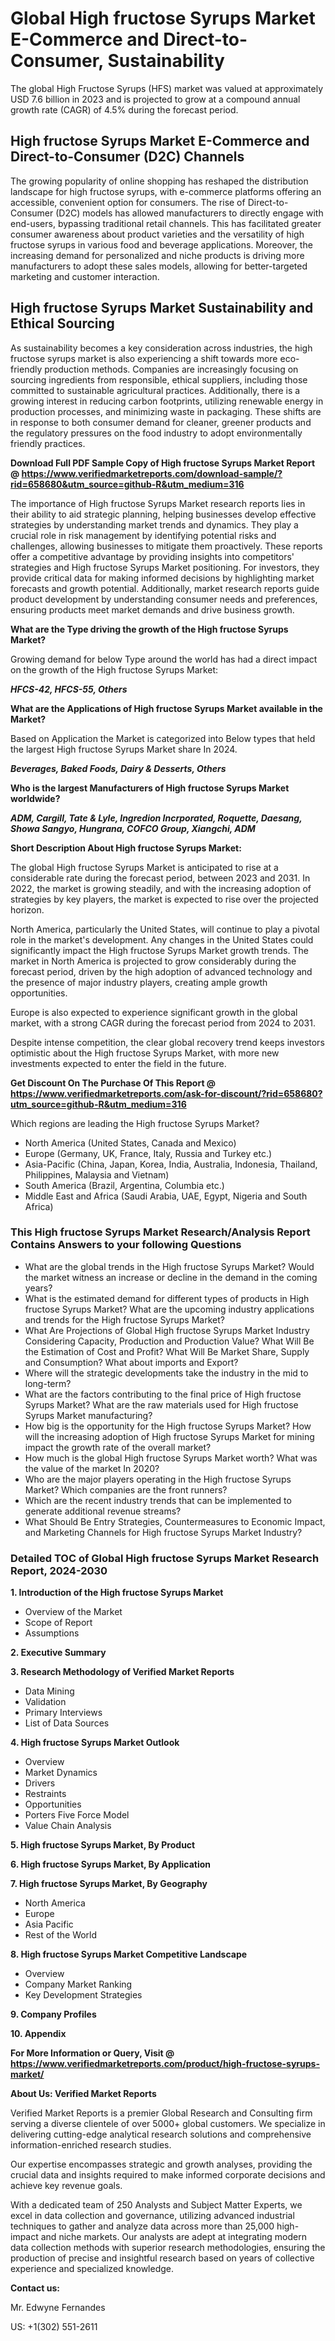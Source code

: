 <h1>Global High fructose Syrups Market E-Commerce and Direct-to-Consumer, Sustainability</h1><p class=""><p>The global High Fructose Syrups (HFS) market was valued at approximately USD 7.6 billion in 2023 and is projected to grow at a compound annual growth rate (CAGR) of 4.5% during the forecast period.</p><h2>High fructose Syrups Market E-Commerce and Direct-to-Consumer (D2C) Channels</h2><p>The growing popularity of online shopping has reshaped the distribution landscape for high fructose syrups, with e-commerce platforms offering an accessible, convenient option for consumers. The rise of Direct-to-Consumer (D2C) models has allowed manufacturers to directly engage with end-users, bypassing traditional retail channels. This has facilitated greater consumer awareness about product varieties and the versatility of high fructose syrups in various food and beverage applications. Moreover, the increasing demand for personalized and niche products is driving more manufacturers to adopt these sales models, allowing for better-targeted marketing and customer interaction.</p><h2>High fructose Syrups Market Sustainability and Ethical Sourcing</h2><p>As sustainability becomes a key consideration across industries, the high fructose syrups market is also experiencing a shift towards more eco-friendly production methods. Companies are increasingly focusing on sourcing ingredients from responsible, ethical suppliers, including those committed to sustainable agricultural practices. Additionally, there is a growing interest in reducing carbon footprints, utilizing renewable energy in production processes, and minimizing waste in packaging. These shifts are in response to both consumer demand for cleaner, greener products and the regulatory pressures on the food industry to adopt environmentally friendly practices.</p></p><p class=""><strong>Download Full PDF Sample Copy of High fructose Syrups Market Report @ <a href="https://www.verifiedmarketreports.com/download-sample/?rid=658680&utm_source=github-R&utm_medium=316" target="_blank">https://www.verifiedmarketreports.com/download-sample/?rid=658680&utm_source=github-R&utm_medium=316</a></strong></p><p>The importance of&nbsp;High fructose Syrups Market research reports lies in their ability to aid strategic planning, helping businesses develop effective strategies by understanding market trends and dynamics. They play a crucial role in risk management by identifying potential risks and challenges, allowing businesses to mitigate them proactively. These reports offer a competitive advantage by providing insights into competitors' strategies and High fructose Syrups Market positioning. For investors, they provide critical data for making informed decisions by highlighting market forecasts and growth potential. Additionally, market research reports guide product development by understanding consumer needs and preferences, ensuring products meet market demands and drive business growth.</p><p><strong>What are the&nbsp;Type driving the growth of the High fructose Syrups Market?</strong></p><p id="" class="">Growing demand for below Type around the world has had a direct impact on the growth of the High fructose Syrups Market:</p><p class=""><em><strong>HFCS-42, HFCS-55, Others</strong></em></p><p class=""><strong>What are the&nbsp;Applications&nbsp;of High fructose Syrups Market available in the Market?</strong></p><p id="" class="">Based on Application the Market is categorized into Below types that held the largest High fructose Syrups Market share In 2024.</p><p class=""><em><strong>Beverages, Baked Foods, Dairy & Desserts, Others</strong></em></p><p class=""><strong>Who is the largest Manufacturers of High fructose Syrups Market worldwide?</strong></p><p><em><strong>ADM, Cargill, Tate & Lyle, Ingredion Incrporated, Roquette, Daesang, Showa Sangyo, Hungrana, COFCO Group, Xiangchi, ADM</strong></em></p><p id="" class=""><strong>Short Description About High fructose Syrups Market:</strong></p><p>The global High fructose Syrups Market is anticipated to rise at a considerable rate during the forecast period, between 2023 and 2031. In 2022, the market is growing steadily, and with the increasing adoption of strategies by key players, the market is expected to rise over the projected horizon.</p><p>North America, particularly the United States, will continue to play a pivotal role in the market's development. Any changes in the United States could significantly impact the High fructose Syrups Market growth trends. The market in North America is projected to grow considerably during the forecast period, driven by the high adoption of advanced technology and the presence of major industry players, creating ample growth opportunities.</p><p>Europe is also expected to experience significant growth in the global market, with a strong CAGR during the forecast period from 2024 to 2031.</p><p>Despite intense competition, the clear global recovery trend keeps investors optimistic about the High fructose Syrups Market, with more new investments expected to enter the field in the future.</p><p id="" class=""><strong>Get Discount On The Purchase Of This Report @ <a href="https://www.verifiedmarketreports.com/ask-for-discount/?rid=658680?utm_source=github-R&utm_medium=316" target="_blank">https://www.verifiedmarketreports.com/ask-for-discount/?rid=658680?utm_source=github-R&utm_medium=316</a></strong></p><p class="">Which regions are leading the High fructose Syrups Market?</p><ul><li>North America (United States, Canada and Mexico)</li><li>Europe (Germany, UK, France, Italy, Russia and Turkey etc.)</li><li>Asia-Pacific (China, Japan, Korea, India, Australia, Indonesia, Thailand, Philippines, Malaysia and Vietnam)</li><li>South America (Brazil, Argentina, Columbia etc.)</li><li>Middle East and Africa (Saudi Arabia, UAE, Egypt, Nigeria and South Africa)</li></ul><h3 id="" class="">This High fructose Syrups Market Research/Analysis Report Contains Answers to your following Questions</h3><ul><li>What are the global trends in the High fructose Syrups Market? Would the market witness an increase or decline in the demand in the coming years?</li><li>What is the estimated demand for different types of products in High fructose Syrups Market? What are the upcoming industry applications and trends for the High fructose Syrups Market?</li><li>What Are Projections of Global High fructose Syrups Market Industry Considering Capacity, Production and Production Value? What Will Be the Estimation of Cost and Profit? What Will Be Market Share, Supply and Consumption? What about imports and Export?</li><li>Where will the strategic developments take the industry in the mid to long-term?</li><li>What are the factors contributing to the final price of High fructose Syrups Market? What are the raw materials used for High fructose Syrups Market manufacturing?</li><li>How big is the opportunity for the High fructose Syrups Market? How will the increasing adoption of High fructose Syrups Market for mining impact the growth rate of the overall market?</li><li>How much is the global High fructose Syrups Market worth? What was the value of the market In 2020?</li><li>Who are the major players operating in the High fructose Syrups Market? Which companies are the front runners?</li><li>Which are the recent industry trends that can be implemented to generate additional revenue streams?</li><li>What Should Be Entry Strategies, Countermeasures to Economic Impact, and Marketing Channels for High fructose Syrups Market Industry?</li></ul><h3 id="" class="">Detailed TOC of Global High fructose Syrups Market Research Report, 2024-2030</h3><p id="" class=""><strong>1. Introduction of the High fructose Syrups Market</strong></p><ul><li>Overview of the Market</li><li>Scope of Report</li><li>Assumptions</li></ul><p id="" class=""><strong>2. Executive Summary</strong></p><p id="" class=""><strong>3. Research Methodology of Verified Market Reports</strong></p><ul><li>Data Mining</li><li>Validation</li><li>Primary Interviews</li><li>List of Data Sources</li></ul><p id="" class=""><strong>4. High fructose Syrups Market Outlook</strong></p><ul><li>Overview</li><li>Market Dynamics</li><li>Drivers</li><li>Restraints</li><li>Opportunities</li><li>Porters Five Force Model</li><li>Value Chain Analysis</li></ul><p id="" class=""><strong>5. High fructose Syrups Market, By Product</strong></p><p id="" class=""><strong>6. High fructose Syrups Market, By Application</strong></p><p id="" class=""><strong>7. High fructose Syrups Market, By Geography</strong></p><ul><li>North America</li><li>Europe</li><li>Asia Pacific</li><li>Rest of the World</li></ul><p id="" class=""><strong>8. High fructose Syrups Market Competitive Landscape</strong></p><ul><li>Overview</li><li>Company Market Ranking</li><li>Key Development Strategies</li></ul><p id="" class=""><strong>9. Company Profiles</strong></p><p id="" class=""><strong>10. Appendix</strong></p><p id="" class=""><strong>For More Information or Query, Visit @ <a href="https://www.verifiedmarketreports.com/product/high-fructose-syrups-market/" target="_blank">https://www.verifiedmarketreports.com/product/high-fructose-syrups-market/</a></strong></p><p id="" class=""><strong>About Us: Verified Market Reports</strong></p><p id="" class="">Verified Market Reports is a premier Global Research and Consulting firm serving a diverse clientele of over 5000+ global customers. We specialize in delivering cutting-edge analytical research solutions and comprehensive information-enriched research studies.</p><p id="" class="">Our expertise encompasses strategic and growth analyses, providing the crucial data and insights required to make informed corporate decisions and achieve key revenue goals.</p><p id="" class="">With a dedicated team of 250 Analysts and Subject Matter Experts, we excel in data collection and governance, utilizing advanced industrial techniques to gather and analyze data across more than 25,000 high-impact and niche markets. Our analysts are adept at integrating modern data collection methods with superior research methodologies, ensuring the production of precise and insightful research based on years of collective experience and specialized knowledge.</p><p id="" class=""><strong>Contact us:</strong></p><p id="" class="">Mr. Edwyne Fernandes</p><p id="" class="">US: +1(302) 551-2611</p>